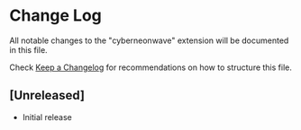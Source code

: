 # Change Log

All notable changes to the "cyberneonwave" extension will be documented in this file.

Check [Keep a Changelog](http://keepachangelog.com/) for recommendations on how to structure this file.

## [Unreleased]

- Initial release
